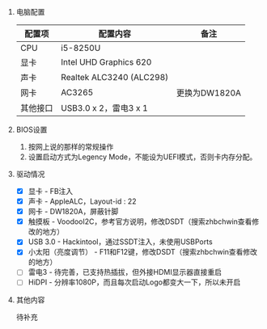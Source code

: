 1. 电脑配置
  
   | 配置项   | 配置内容                 | 备注          |
   | -------- | ------------------------ | ------------- |
   | CPU      | i5-8250U                 |               |
   | 显卡     | Intel UHD Graphics 620   |               |
   | 声卡     | Realtek ALC3240 (ALC298) |               |
   | 网卡     | AC3265                   | 更换为DW1820A |
   | 其他接口 | USB3.0 x 2，雷电3 x 1    |               |
  
2. BIOS设置

   1. 按网上说的那样的常规操作
   2. 设置启动方式为Legency Mode，不能设为UEFI模式，否则卡内存分配。

3. 驱动情况

   - [x] 显卡 - FB注入
   - [x] 声卡 - AppleALC，Layout-id : 22
   - [x] 网卡 - DW1820A，屏蔽针脚
   - [x] 触摸板 - VoodooI2C，参考官方说明，修改DSDT（搜索zhbchwin查看修改的地方）
   - [x] USB 3.0 - Hackintool，通过SSDT注入，未使用USBPorts
   - [x] 小太阳（亮度调节） - F11和F12键，修改DSDT（搜索zhbchwin查看修改的地方）
   - [ ] 雷电3 - 待完善，已支持热插拔，但外接HDMI显示器直接重启
   - [ ] HiDPI - 分辨率1080P，而且每次启动Logo都变大一下，所以未开启

4. 其他内容

   待补充

